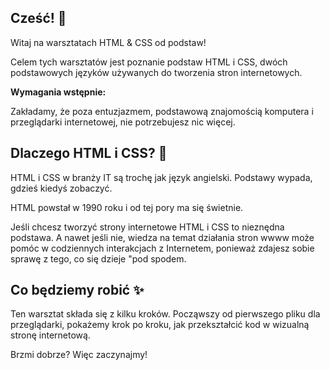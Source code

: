 ## Cześć! 🎉

Witaj na warsztatach HTML & CSS od podstaw!

Celem tych warsztatów jest poznanie podstaw HTML i CSS, dwóch podstawowych języków używanych do tworzenia stron internetowych.

**Wymagania wstępnie:**

Zakładamy, że poza entuzjazmem, podstawową znajomością komputera i przeglądarki internetowej, nie potrzebujesz nic więcej.

## Dlaczego HTML i CSS? 🔮

HTML i CSS w branży IT są trochę jak język angielski. Podstawy wypada, gdzieś kiedyś zobaczyć.

HTML powstał w 1990 roku i od tej pory ma się świetnie.

Jeśli chcesz tworzyć strony internetowe HTML i CSS to nieznędna podstawa. A nawet jeśli nie, wiedza na temat działania stron wwww może pomóc w codziennych interakcjach z Internetem, ponieważ zdajesz sobie sprawę z tego, co się dzieje "pod spodem.


## Co będziemy robić ✨

Ten warsztat składa się z kilku kroków. Począwszy od pierwszego pliku dla przeglądarki, pokażemy krok po kroku, jak przekształcić kod w wizualną stronę internetową.

Brzmi dobrze? Więc zaczynajmy!
